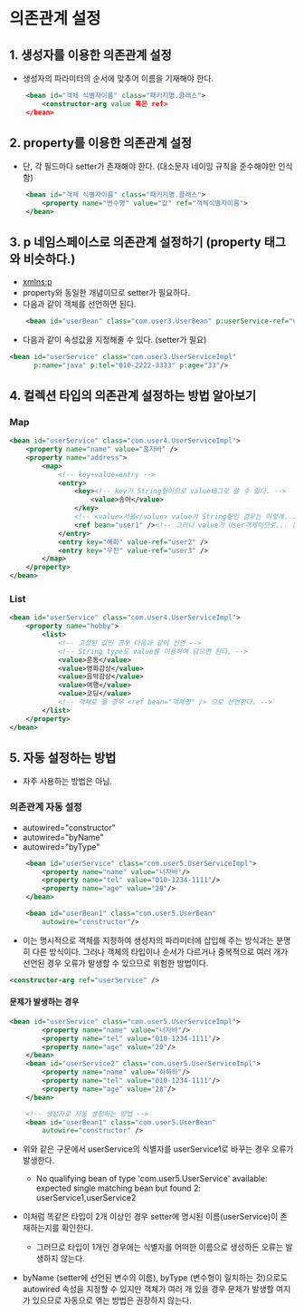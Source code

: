 # 의존관계 설정

## 1. 생성자를 이용한 의존관계 설정

- 생성자의 파라미터의 순서에 맞추어 이름을 기재해야 한다.

```xml
    <bean id="객체 식별자이름" class="패키지명.클래스">
        <constructor-arg value 혹은 ref>
    </bean>
```

## 2. property를 이용한 의존관계 설정

- 단, 각 필드마다 setter가 존재해야 한다. (대소문자 네이밍 규칙을 준수해야만 인식함)

```xml
    <bean id="객체 식별자이름" class="패키지명.클래스">
        <property name="변수명" value="값" ref="객체식별자이름">
    </bean>
```

## 3. p 네임스페이스로 의존관계 설정하기 (property 태그와 비슷하다.)

- [xmlns:p]("http://www.springframework.org/schema/p")
- property와 동일한 개념이므로 setter가 필요하다.
- 다음과 같이 객체를 선언하면 된다.

```xml
	<bean id="userBean" class="com.user3.UserBean" p:userService-ref="userService" />
```

- 다음과 같이 속성값을 지정해줄 수 있다. (setter가 필요)

```xml
<bean id="userService" class="com.user3.UserServiceImpl"
	  p:name="java" p:tel="010-2222-3333" p:age="33"/>

```

## 4. 컬렉션 타입의 의존관계 설정하는 방법 알아보기

### Map

```xml
<bean id="userService" class="com.user4.UserServiceImpl">
    <property name="name" value="홈자바" />
    <property name="address">
        <map>
            <!-- key+value=entry -->
            <entry>
                <key><!-- key가 String형이므로 value태그로 쓸 수 있다. -->
                    <value>송아</value>
                </key>
                <!-- <value>서울</value> value가 String형인 경우는 이렇게... -->
                <ref bean="user1" /><!-- 그러나 value가 User객체이므로... 왼쪽과 같이 선언 -->
            </entry>
            <entry key="혜화" value-ref="user2" />
            <entry key="우진" value-ref="user3" />
        </map>
    </property>
</bean>
```

### List

```xml
<bean id="userService" class="com.user4.UserServiceImpl">
    <property name="hobby">
        <list>
            <!-- 고정된 값인 경우 다음과 같이 선언 -->
            <!-- String type도 value를 이용하여 담으면 된다. -->
            <value>운동</value>
            <value>영화감상</value>
            <value>음악감상</value>
            <value>여행</value>
            <value>코딩</value>
            <!-- 객체로 올 경우 <ref bean="객체명" /> 으로 선언한다. -->
        </list>
    </property>
</bean>

```

## 5. 자동 설정하는 방법

- 자주 사용하는 방법은 아님.

### 의존관계 자동 설정

- autowired="constructor"
- autowired="byName"
- autowired="byType"

```xml
	<bean id="userService" class="com.user5.UserServiceImpl">
		<property name="name" value="너자바"/>
		<property name="tel" value="010-1234-1111"/>
		<property name="age" value="20"/>
	</bean>

	<bean id="userBean1" class="com.user5.UserBean"
		autowire="constructor"/>
```

- 이는 명시적으로 객체를 지정하여 생성자의 파라미터에 삽입해 주는 방식과는 분명히 다른 방식이다.
  그러나 객체의 타입이나 순서가 다르거나 중복적으로 여러 개가 선언된 경우 오류가 발생할 수 있으므로 위험한 방법이다.

```xml
<constructor-arg ref="userService" />
```

#### 문제가 발생하는 경우

```xml
<bean id="userService" class="com.user5.UserServiceImpl">
		<property name="name" value="너자바"/>
		<property name="tel" value="010-1234-1111"/>
		<property name="age" value="20"/>
	</bean>
	<bean id="userService2" class="com.user5.UserServiceImpl">
		<property name="name" value="하하하"/>
		<property name="tel" value="010-1234-1111"/>
		<property name="age" value="28"/>
	</bean>

	<!-- 생성자로 자동 설정하는 방법 -->
	<bean id="userBean1" class="com.user5.UserBean"
		autowire="constructor" />
```

- 위와 같은 구문에서 userService의 식별자를 userService1로 바꾸는 경우 오류가 발생한다.

  - No qualifying bean of type 'com.user5.UserService' available: expected single matching bean but found 2: userService1,userService2

- 이처럼 똑같은 타입이 2개 이상인 경우 setter에 명시된 이름(userService)이 존재하는지를 확인한다.

  - 그러므로 타입이 1개인 경우에는 식별자를 어떠한 이름으로 생성하든 오류는 발생하지 않는다.

- byName (setter에 선언된 변수의 이름), byType (변수형이 일치하는 것)으로도 autowired 속성을 지정할 수 있지만 객체가 여러 개 있을 경우 문제가 발생할 여지가 있으므로 자동으로 엮는 방법은 권장하지 않는다.
